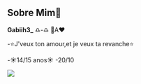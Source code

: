 ## Sobre Mim🌟


**Gabiih3_** 
♎-♎ 💍A❤️

-⭐J'veux ton amour,et je veux ta revanche⭐

-☀️14/15 anos☀️
-20/10

![](https://www.redbubble.com/i/sticker/Silly-little-cat-by-JustACrustSock/143662214.EJUG5)

